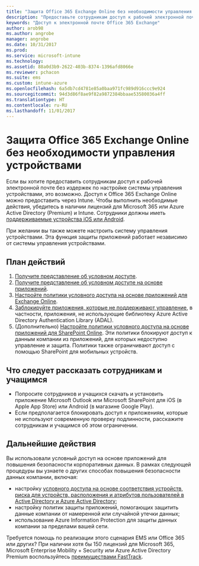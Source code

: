```yaml
---
title: "Защита Office 365 Exchange Online без необходимости управления устройствами"
description: "Предоставьте сотрудникам доступ к рабочей электронной почте. Управление устройствами не требуется."
keywords: "Доступ к электронной почте Office 365 Exchange"
author: arob98
ms.author: angrobe
manager: angrobe
ms.date: 10/31/2017
ms.prod: 
ms.service: microsoft-intune
ms.technology: 
ms.assetid: 88a0d3b9-2622-403b-8374-1396afd8066e
ms.reviewer: pchacon
ms.suite: ems
ms.custom: intune-azure
ms.openlocfilehash: 6a5db7cd4781e85a0baa971fc989d916ccc9e924
ms.sourcegitcommit: 94d3d86f8ae9f82a9872384bbaae53580036a4ff
ms.translationtype: HT
ms.contentlocale: ru-RU
ms.lasthandoff: 11/01/2017
---
```

# <a name="protect-office-365-exchange-online-without-requiring-device-management"></a>Защита Office 365 Exchange Online без необходимости управления устройствами

Если вы хотите предоставить сотрудникам доступ к рабочей электронной почте без издержек по настройке системы управления устройствами, это возможно. Доступ к Office 365 Exchange Online можно предоставить через Intune. Чтобы выполнить необходимые действия, убедитесь в наличии лицензий для Microsoft 365 или Azure Active Directory (Premium) и Intune. Сотрудники должны иметь [поддерживаемые устройства iOS или Android](supported-devices-browsers.md). 

При желании вы также можете настроить систему управления устройствами. Эта функция защиты приложений работает независимо от системы управления устройствами. 

## <a name="action-plan"></a>План действий

1. [Получите представление об условном доступе](conditional-access.md). 
2. [Получите представление об условном доступе на основе приложений](app-based-conditional-access-intune.md).
3. [Настройте политики условного доступа на основе приложений для Exchange Online](app-based-conditional-access-intune-create.md).
4. [Заблокируйте приложения, которые не поддерживают управление](app-modern-authentication-block.md), в частности, приложения, не использующие библиотеку Azure Active Directory Authentication Library (ADAL).
5. (Дополнительно) [Настройте политики условного доступа на основе приложений для SharePoint Online](app-based-conditional-access-intune-create.md). Эти политики блокируют доступ к данным компании из приложений, для которых недоступно управление и защита. Политики также ограничивают доступ с помощью SharePoint для мобильных устройств. 

## <a name="what-to-tell-employees-and-students"></a>Что следует рассказать сотрудникам и учащимся

* Попросите сотрудников и учащихся скачать и установить приложение Microsoft Outlook или Microsoft SharePoint для iOS (в Apple App Store) или Android (в магазине Google Play). 
* Если предполагается блокировать доступ к приложениям, которые не используют современную проверку подлинности, расскажите сотрудникам и учащимся об этом ограничении. 

## <a name="next-steps"></a>Дальнейшие действия

Вы использовали условный доступ на основе приложений для повышения безопасности корпоративных данных. В рамках следующей процедуры вы узнаете о других способах повышения безопасности данных компании, включая: 

* настройку [условного доступа на основе соответствия устройств, риска для устройств, расположения и атрибутов пользователей в Active Directory и Azure Active Directory](https://docs.microsoft.com/azure/active-directory/active-directory-conditional-access-azure-portal);  
* настройку политик защиты приложений, помогающих защитить данные компании от намеренной или случайной утечки данных; 
* использование Azure Information Protection для защиты данных компании за пределами вашей сети. 

Требуется помощь по реализации этого сценария EMS или Office 365 или других? При наличии хотя бы 150 лицензий для Microsoft 365, Microsoft Enterprise Mobility + Security или Azure Active Directory Premium воспользуйтесь [преимуществами FastTrack](https://docs.microsoft.com/enterprise-mobility-security/solutions/enterprise-mobility-fasttrack-program). 